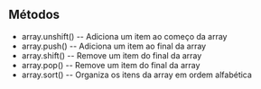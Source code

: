 ## Métodos

- array.unshift() -- Adiciona um item ao começo da array
- array.push() -- Adiciona um item ao final da array
- array.shift() -- Remove um item do final da array
- array.pop()  -- Remove um item do final da array
- array.sort() -- Organiza os itens da array em ordem alfabética
